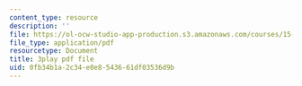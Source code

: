 ```yaml
---
content_type: resource
description: ''
file: https://ol-ocw-studio-app-production.s3.amazonaws.com/courses/15-071-the-analytics-edge-spring-2017/0fb34b1a2c34e0e8543661df03536d9b_IZ0qGEZkTIw.pdf
file_type: application/pdf
resourcetype: Document
title: 3play pdf file
uid: 0fb34b1a-2c34-e0e8-5436-61df03536d9b
---
```

